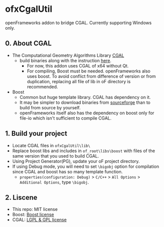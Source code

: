 # ofxCgalUtil
openFrameworks addon to bridge CGAL. Currently supporting Windows only.

## 0. About CGAL
* The Computational Geometry Algorithms Library [CGAL](https://www.cgal.org/)
  * build binaries along with the instruction [here](https://www.cgal.org/download/windows.html).
    * For now, this addon uses CGAL of x64 without Qt.
    * For compiling, Boost must be needed. openFrameworks also uses boost. To avoid conflict from difference of version or from duplication, replacing all file of lib in oF directory is recommended.
* Boost
  * Common but huge template library. CGAL has dependency on it.
  * It may be simpler to download binaries from [sourceforge](https://sourceforge.net/projects/boost/files/boost-binaries/) than to build from source by yourself.
  * openFrameworks itself also has the dependency on boost only for file-io which isn't sufficient to compile CGAL.

## 1. Build your project
* Locate CGAL files in `ofxCgalUtil\lib\`
* Replace boost libs and includes in `of_root\libs\boost` with files of the same version that you used to build CGAL.
* Using Project Generator(PG), update your oF project directory.
* If using Debug mode, you will need to set `\bigobj` option for compilation since CGAL and boost has so many template function.
  * `properties(configuration: Debug)` > `C/C++` > `All Options` > `Additional Options`, type `\bigobj`.


## 2. Liscene
* This repo: MIT license
* Boost: [Boost license](https://www.boost.org/users/license.html)
* CGAL: [LGPL & GPL license](https://www.cgal.org/license.html)

